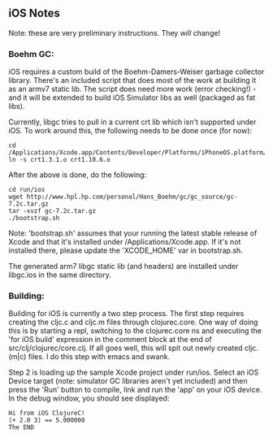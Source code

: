 ## iOS Notes

 Note: these are very preliminary instructions.  They *will* change!

### Boehm GC:

 iOS requires a custom build of the Boehm-Damers-Weiser garbage
collector library.  There's an included script that does most of
the work at building it as an armv7 static lib.  The script does
need more work (error checking!) - and it will be extended to build
iOS Simulator libs as well (packaged as fat libs).

Currently, libgc tries to pull in a current crt lib which isn't
supported under iOS.  To work around this, the following needs
to be done once (for now):

    cd /Applications/Xcode.app/Contents/Developer/Platforms/iPhoneOS.platform/Developer/SDKs/iPhoneOS5.1.sdk/usr/lib
    ln -s crt1.3.1.o crt1.10.6.o

After the above is done, do the following:

    cd run/ios
    wget http://www.hpl.hp.com/personal/Hans_Boehm/gc/gc_source/gc-7.2c.tar.gz
    tar -xvzf gc-7.2c.tar.gz
    ./bootstrap.sh

Note: 'bootstrap.sh' assumes that your running the latest stable release
of Xcode and that it's installed under /Applications/Xcode.app.  If it's
not installed there, please update the 'XCODE_HOME' var in bootstrap.sh.

The generated arm7 libgc static lib (and headers) are installed under
libgc.ios in the same directory.


### Building:

 Building for iOS is currently a two step process.  The first step requires
creating the cljc.c and cljc.m files through clojurec.core.  One way of
doing this is by starting a repl, switching to the clojurec.core ns and
executing the 'for iOS build' expression in the comment block at the end of
src/clj/clojurec/core.clj.  If all goes well, this will spit out newly
created cljc.(m|c) files.  I do this step with emacs and swank.

  Step 2 is loading up the sample Xcode project under run/ios.  Select
an iOS Device target (note: simulator GC libraries aren't yet included)
and then press the 'Run' button to compile, link and run the 'app' on
your iOS device.  In the debug window, you should see displayed:

    Hi from iOS ClojureC!
    (+ 2.0 3) == 5.000000
    The END

